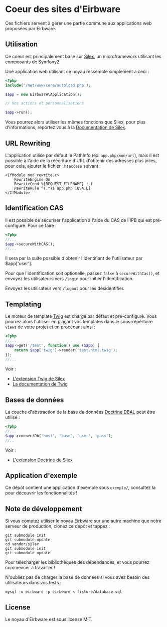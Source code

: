 Coeur des sites d'Eirbware
==========================

Ces fichiers servent à gérer une partie commune aux applications
web proposées par Eirbware.

Utilisation
-----------

Ce coeur est principalement basé sur [Silex](http://silex.sensiolabs.org/),
un microframework utilisant les composants de Symfony2.

Une application web utilisant ce noyau ressemble simplement à ceci :

```php
<?php
include('/net/www/core/autoload.php');

$app = new Eirbware\Application();

// Vos actions et personnalisations

$app->run();
```

Vous pourrez alors utiliser les mêmes fonctions que Silex, pour plus d'informations,
reportez vous à la [Documentation de Silex](http://silex.sensiolabs.org/documentation).

URL Rewriting
-------------

L'application utilise par défaut le PathInfo (ex: `app.php/mon/url`), mais il est
possible à l'aide de la réécriture d'URL d'obtenir des adresses plus jolies, pour 
cela, ajouter le fichier `.htaccess` suivant :

    <IfModule mod_rewrite.c>
        RewriteEngine On
        RewriteCond %{REQUEST_FILENAME} !-f
        RewriteRule ^(.*)$ app.php [QSA,L]
    </IfModule>

Identification CAS
------------------

Il est possible de sécuriser l'application à l'aide du CAS de l'IPB qui est pré-configuré.
Pour ce faire :

```php
<?php
//...
$app->secureWithCAS();
//...
```

Il sera par la suite possible d'obtenir l'identifiant de l'utilisateur par $app['user'].

Pour que l'identification soit optionelle, passez `false` à `secureWithCas()`, et 
envoyez les utilisateurs vers `/login` pour initier l'identification.

Envoyez les utilisateur vers `/logout` pour les désidentifier.

Templating
----------

Le moteur de template [Twig](http://www.twig-project.org/) est chargé par défaut 
et pré-configuré. Vous pourrez alors l'utiliser en plaçant vos templates dans le 
sous-répértoire `views` de votre projet et en procédant ainsi :

```php
<?php
//...
$app->get('/test', function() use ($app) {
    return $app['twig']->render('test.html.twig');
});
//...
```

Voir :
* [L'extension Twig de Silex](http://silex.sensiolabs.org/doc/extensions/twig.html)
* [La documentation de Twig](http://twig.sensiolabs.org/documentation)

Bases de données
---------------

La couche d'abstraction de la base de données [Doctrine DBAL](http://www.doctrine-project.org/docs/dbal/2.0/en/)
peut être utilisé :

```php
<?php
//...
$app->connectDb('host', 'base', 'user', 'pass');
//..
```
Voir :
* [L'extension Doctrine de Silex](http://silex.sensiolabs.org/doc/extensions/doctrine.html)

Application d'exemple
---------------------

Ce dépôt contient une application d'exemple sous `exemple/`, consultez la pour découvrir
les fonctionnalités !

Note de développement
---------------------

Si vous comptez utiliser le noyau Eirbware sur une autre machine que notre serveur de production,
clonez ce dépôt et tappez :

    git submodule init
    git submodule update
    cd vendor/silex
    git submodule init
    git submodule update

Pour télécharger les bibliothèques des dépendances, et vous pourrez commencer à travailler !

N'oubliez pas de charger la base de données si vous avez besoin des utilisateurs dans vos tests :

    mysql -u eirbware -p eirbware < fixture/database.sql

License
-------

Le noyau d'Eirbware est sous license MIT.
